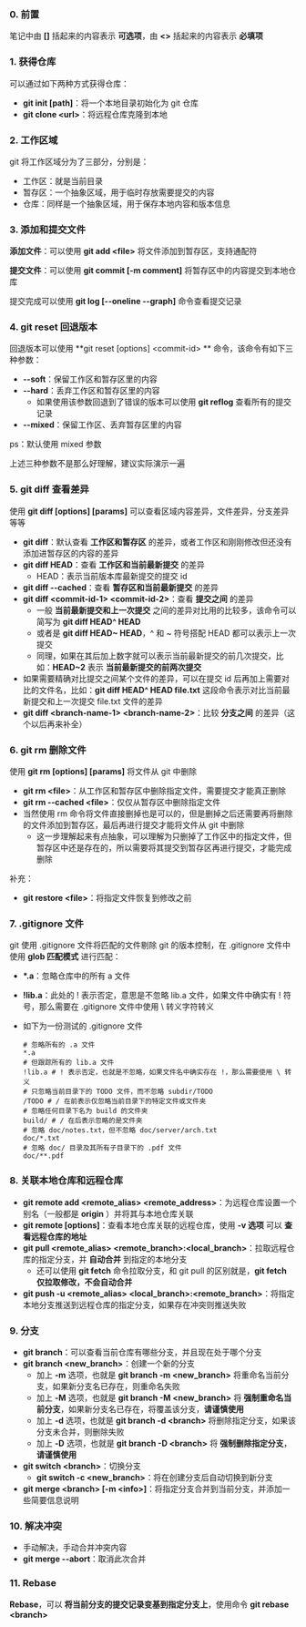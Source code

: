 ### 0. 前置

笔记中由 **[]** 括起来的内容表示 **可选项**，由 **\<>** 括起来的内容表示 **必填项**

### 1. 获得仓库

可以通过如下两种方式获得仓库：

- **git init [path]**：将一个本地目录初始化为 git 仓库
- **git clone \<url>**：将远程仓库克隆到本地

### 2. 工作区域

git 将工作区域分为了三部分，分别是：

- 工作区：就是当前目录
- 暂存区：一个抽象区域，用于临时存放需要提交的内容
- 仓库：同样是一个抽象区域，用于保存本地内容和版本信息

### 3. 添加和提交文件

**添加文件**：可以使用 **git add \<file>** 将文件添加到暂存区，支持通配符

**提交文件**：可以使用 **git commit [-m comment]** 将暂存区中的内容提交到本地仓库

提交完成可以使用 **git log [--oneline --graph]** 命令查看提交记录

### 4. git reset 回退版本

回退版本可以使用 **git reset [options] \<commit-id> ** 命令，该命令有如下三种参数：

- **--soft**：保留工作区和暂存区里的内容
- **--hard**：丢弃工作区和暂存区里的内容
  - 如果使用该参数回退到了错误的版本可以使用 **git reflog** 查看所有的提交记录
- **--mixed**：保留工作区、丢弃暂存区里的内容

ps：默认使用 mixed 参数

上述三种参数不是那么好理解，建议实际演示一遍

### 5. git diff 查看差异

使用 **git diff [options] [params]** 可以查看区域内容差异，文件差异，分支差异等等

- **git diff**：默认查看 **工作区和暂存区** 的差异，或者工作区和刚刚修改但还没有添加进暂存区的内容的差异
- **git diff HEAD**：查看 **工作区和当前最新提交** 的差异
  - HEAD：表示当前版本库最新提交的提交 id
- **git diff --cached**：查看 **暂存区和当前最新提交** 的差异
- **git diff \<commit-id-1> \<commit-id-2>**：查看 **提交之间** 的差异
  - 一般 **当前最新提交和上一次提交** 之间的差异对比用的比较多，该命令可以简写为 **git diff HEAD^ HEAD**
  - 或者是 **git diff HEAD~ HEAD**，^ 和 ~ 符号搭配 HEAD 都可以表示上一次提交
  - 同理，如果在其后加上数字就可以表示当前最新提交的前几次提交，比如：**HEAD~2** 表示 **当前最新提交的前两次提交**
- 如果需要精确对比提交之间某个文件的差异，可以在提交 id 后再加上需要对比的文件名，比如：**git diff HEAD^ HEAD file.txt** 这段命令表示对比当前最新提交和上一次提交 file.txt 文件的差异
- **git diff \<branch-name-1> \<branch-name-2>**：比较 **分支之间** 的差异（这个以后再来补全）

### 6. git rm 删除文件

使用 **git rm [options] [params]** 将文件从 git 中删除

- **git rm \<file>**：从工作区和暂存区中删除指定文件，需要提交才能真正删除
- **git rm --cached \<file>**：仅仅从暂存区中删除指定文件
- 当然使用 rm 命令将文件直接删掉也是可以的，但是删掉之后还需要再将删除的文件添加到暂存区，最后再进行提交才能将文件从 git 中删除
  - 这一步理解起来有点抽象，可以理解为只删掉了工作区中的指定文件，但暂存区中还是存在的，所以需要将其提交到暂存区再进行提交，才能完成删除

补充：

- **git restore \<file>**：将指定文件恢复到修改之前

### 7. .gitignore 文件

git 使用 .gitignore 文件将匹配的文件剔除 git 的版本控制，在 .gitignore 文件中使用 **glob 匹配模式** 进行匹配：

- **\*.a**：忽略仓库中的所有 a 文件

- **!lib.a**：此处的 ! 表示否定，意思是不忽略 lib.a 文件，如果文件中确实有 ! 符号，那么需要在 .gitignore 文件中使用 \ 转义字符转义

- 如下为一份测试的 .gitignore 文件
  ```.gitignore
  # 忽略所有的 .a 文件
  *.a
  # 但跟踪所有的 lib.a 文件
  !lib.a # ! 表示否定，也就是不忽略，如果文件名中确实存在 !，那么需要使用 \ 转义
  # 只忽略当前目录下的 TODO 文件，而不忽略 subdir/TODO
  /TODO # / 在前表示仅忽略当前目录下的特定文件或文件夹
  # 忽略任何目录下名为 build 的文件夹
  build/ # / 在后表示忽略的是文件夹
  # 忽略 doc/notes.txt，但不忽略 doc/server/arch.txt
  doc/*.txt
  # 忽略 doc/ 目录及其所有子目录下的 .pdf 文件
  doc/**.pdf
  ```


### 8. 关联本地仓库和远程仓库

- **git remote add \<remote_alias> \<remote_address>**：为远程仓库设置一个别名（一般都是 **origin** ）并将其与本地仓库关联
- **git remote [options]**：查看本地仓库关联的远程仓库，使用 **-v 选项** 可以 **查看远程仓库的地址**
- **git pull \<remote_alias> \<remote_branch>:\<local_branch>**：拉取远程仓库的指定分支，并 **自动合并** 到指定的本地分支
  - 还可以使用 **git fetch** 命令拉取分支，和 git pull 的区别就是，**git fetch 仅拉取修改，不会自动合并**
- **git push -u \<remote_alias> \<local_branch>:\<remote_branch>**：将指定本地分支推送到远程仓库的指定分支，如果存在冲突则推送失败

### 9. 分支

- **git branch**：可以查看当前仓库有哪些分支，并且现在处于哪个分支
- **git branch \<new_branch>**：创建一个新的分支
  - 加上 **-m** 选项，也就是 **git branch -m \<new_branch>** 将重命名当前分支，如果新分支名已存在，则重命名失败
  - 加上 **-M** 选项，也就是 **git branch -M \<new_branch>** 将 **强制重命名当前分支**，如果新分支名已存在，将覆盖该分支，**请谨慎使用**
  - 加上 **-d** 选项，也就是 **git branch -d \<branch>** 将删除指定分支，如果该分支未合并，则删除失败
  - 加上 **-D** 选项，也就是 **git branch -D \<branch>** 将 **强制删除指定分支**，**请谨慎使用**
- **git switch \<branch>**：切换分支
  - **git switch -c \<new_branch>**：将在创建分支后自动切换到新分支
- **git merge \<branch> [-m \<info>]**：将指定分支合并到当前分支，并添加一些简要信息说明

### 10. 解决冲突

- 手动解决，手动合并冲突内容
- **git merge --abort**：取消此次合并

### 11. Rebase

**Rebase**，可以 **将当前分支的提交记录变基到指定分支上**，使用命令 **git rebase \<branch>**
